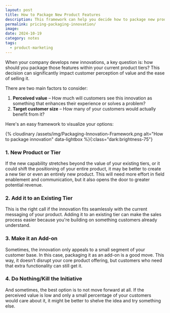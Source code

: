```yaml
---
layout: post
title: How to Package New Product Features
description: This framework can help you decide how to package new product innovations based on customer needs and perceived value.
permalink: pricing-packaging-innovation/
image: 
date: 2024-10-19
category: notes
tags:
  - product-marketing
---
```


When your company develops new innovations, a key question is: how should you package those features within your current product tiers? This decision can significantly impact customer perception of value and the ease of selling it.

There are two main factors to consider:

1. **Perceived value** – How much will customers see this innovation as something that enhances their experience or solves a problem?
2. **Target customer size** – How many of your customers would actually benefit from it?

Here's an easy framework to visualize your options:

{% cloudinary /assets/img/Packaging-Innovation-Framework.png alt="How to package innovation" data-lightbox %}{:class="dark:brightness-75"}

### 1. New Product or Tier
If the new capability stretches beyond the value of your existing tiers, or it could shift the positioning of your entire product, it may be better to create a new tier or even an entirely new product. This will need more effort in field enablement and communication, but it also opens the door to greater potential revenue.

### 2. Add it to an Existing Tier
This is the right call if the innovation fits seamlessly with the current messaging of your product. Adding it to an existing tier can make the sales process easier because you're building on something customers already understand.

### 3. Make it an Add-on
Sometimes, the innovation only appeals to a small segment of your customer base. In this case, packaging it as an add-on is a good move. This way, it doesn’t disrupt your core product offering, but customers who need that extra functionality can still get it.

### 4. Do Nothing/Kill the Initiative
And sometimes, the best option is to not move forward at all. If the perceived value is low and only a small percentage of your customers would care about it, it might be better to shelve the idea and try something else.